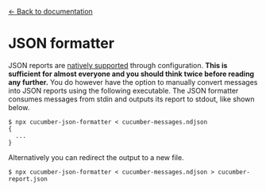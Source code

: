 [← Back to documentation](readme.md)

# JSON formatter

JSON reports are [natively supported](json-report.md) through configuration. **This is sufficient for almost everyone and you should think twice before reading any further.** You do however have the option to manually convert messages into JSON reports using the following executable. The JSON formatter consumes messages from stdin and outputs its report to stdout, like shown below.

```
$ npx cucumber-json-formatter < cucumber-messages.ndjson
{
  ...
}
```

Alternatively you can redirect the output to a new file.

```
$ npx cucumber-json-formatter < cucumber-messages.ndjson > cucumber-report.json
```
